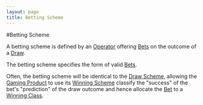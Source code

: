 ```yaml
---
layout: page
title: Betting Scheme
---
```


#Betting Scheme

A betting scheme is defined by an [Operator](operator) offering [Bets](bet) on the outcome of a [Draw](draw).

The betting scheme specifies the form of valid [Bets](bet).

Often, the betting scheme will be identical to the [Draw Scheme](draw-scheme), allowing the [Gaming Product](gaming-product) to use its [Winning Scheme](winning-scheme) classify the "success" of the bet's "prediction" of the draw outcome and hence allocate the [Bet](bet) to a [Winning Class](winning-class).
